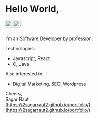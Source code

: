 # Hello World,

<a target="_blank" href="https://www.linkedin.com/in/2sagarraut2">
  <img align="left" alt="Sagar Raut - LinkedIn" width="22px" src="https://cdn.jsdelivr.net/npm/simple-icons@v3/icons/linkedin.svg"/>
</a>
<a href="mailto:2sagarraut2@gmail.com?Subject=Hello, I would like to connect with you!" target="_blank">
  <img align="left" alt="Sagar Raut - Gmail" width="22px" src="https://cdn.jsdelivr.net/npm/simple-icons@3.13.0/icons/gmail.svg"/>
</a>
<br />
<br />

I'm an Software Developer by profession.

Technologies:
- Javascript, React
- C, Java

Also interested in:
- Digital Marketing, SEO, Wordpress

Cheers,  
Sagar Raut  
[https://2sagarraut2.github.io/portfolio/](https://2sagarraut2.github.io/portfolio/)

